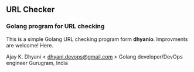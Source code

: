 ## URL Checker

### Golang program for URL checking

This is a simple Golang URL checking program form <b>dhyanio</b>. Improvments are welcome! Here.

Ajay K. Dhyani < dhyani.devops@gmail.com >
Golang developer/DevOps engineer
Gurugram, India